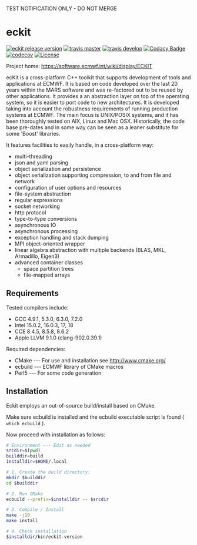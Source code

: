 TEST NOTIFICATION ONLY - DO NOT MERGE

eckit
=====

[![eckit release version](https://img.shields.io/github/release/ecmwf/eckit.svg)](https://github.com/ecmwf/eckit/releases/latest)
[![travis master](https://img.shields.io/travis/ecmwf/eckit/master.svg?label=master&logo=travis)](http://travis-ci.org/ecmwf/eckit "master")
[![travis develop](https://img.shields.io/travis/ecmwf/eckit/develop.svg?label=develop&logo=travis)](http://travis-ci.org/ecmwf/eckit "develop")
[![Codacy Badge](https://api.codacy.com/project/badge/Grade/094b5cd7496e46558d4495e6ec7d3c65)](https://www.codacy.com/app/tlmquintino/eckit?utm_source=github.com&amp;utm_medium=referral&amp;utm_content=ecmwf/eckit&amp;utm_campaign=Badge_Grade)
[![codecov](https://codecov.io/gh/ecmwf/eckit/branch/develop/graph/badge.svg)](https://codecov.io/gh/ecmwf/eckit)
[![License](https://img.shields.io/badge/License-Apache%202.0-blue.svg)](https://github.com/ecmwf/eckit/blob/develop/LICENSE)

Project home: https://software.ecmwf.int/wiki/display/ECKIT


ecKit is a cross-platform C++ toolkit that supports development of tools and applications at ECMWF.
It is based on code developed over the last 20 years within the MARS software and was re-factored out to be reused by other applications.
It provides a an abstraction layer on top of the operating system, so it is easier to port code to new architectures.
It is developed taking into account the robustness requirements of running production systems at ECMWF.
The main focus is UNIX/POSIX systems, and it has been thoroughly tested on AIX, Linux and Mac OSX.
Historically, the code base pre-dates and in some way can be seen as a leaner substitute for some 'Boost' libraries.

It features facilities to easily handle, in a cross-platform way:
* multi-threading
* json and yaml parsing
* object serialization and persistence
* object serialization supporting compression, to and from file and network
* configuration of user options and resources
* file-system abstraction
* regular expressions
* socket networking
* http protocol
* type-to-type conversions
* asynchronous IO
* asynchronous processing
* exception handling and stack dumping
* MPI object-oriented wrapper
* linear algebra abstraction with multiple backends (BLAS, MKL, Armadillo, Eigen3)
* advanced container classes
    * space partition trees
    * file-mapped arrays


Requirements
------------

Tested compilers include:

- GCC 4.9.1, 5.3.0, 6.3.0, 7.2.0
- Intel 15.0.2, 16.0.3, 17, 18
- CCE 8.4.5, 8.5.8, 8.6.2
- Apple LLVM 9.1.0 (clang-902.0.39.1)

Required dependencies:

- CMake --- For use and installation see http://www.cmake.org/
- ecbuild --- ECMWF library of CMake macros
- Perl5 --- For some code generation


Installation
------------

Eckit employs an out-of-source build/install based on CMake.

Make sure ecbuild is installed and the ecbuild executable script is found ( `which ecbuild` ).

Now proceed with installation as follows:

```bash
# Environment --- Edit as needed
srcdir=$(pwd)
builddir=build
installdir=$HOME/.local

# 1. Create the build directory:
mkdir $builddir
cd $builddir

# 2. Run CMake
ecbuild --prefix=$installdir -- $srcdir

# 3. Compile / Install
make -j10
make install

# 4. Check installation
$installdir/bin/eckit-version
```
